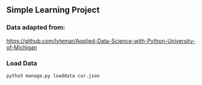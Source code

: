 ## Simple Learning Project

### Data adapted from:  
https://github.com/lytemar/Applied-Data-Science-with-Python-University-of-Michigan 

### Load Data  
`pytho3 manage.py loaddata car.json`
